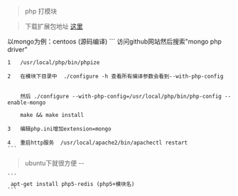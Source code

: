 >php 打模块 

>下载扩展包地址 [这里](http://pecl.php.net/)

以mongo为例：centoos 	(源码编译)
	```	
	访问github网站然后搜索"mongo php driver"
	
	1  	/usr/local/php/bin/phpize

	2 	在模块下目录中  ./configure -h 查看所有编译参数会看到--with-php-config
		

		然后 ./configure --with-php-config=/usr/local/php/bin/php-config --enable-mongo

		make && make install

	3	编辑php.ini增加extension=mongo

	4 	重启http服务  /usr/local/apache2/bin/apachectl restart
	```

>ubuntu下就很方便 -- 

	```
	 apt-get install php5-redis (php5+模块名)
	```
